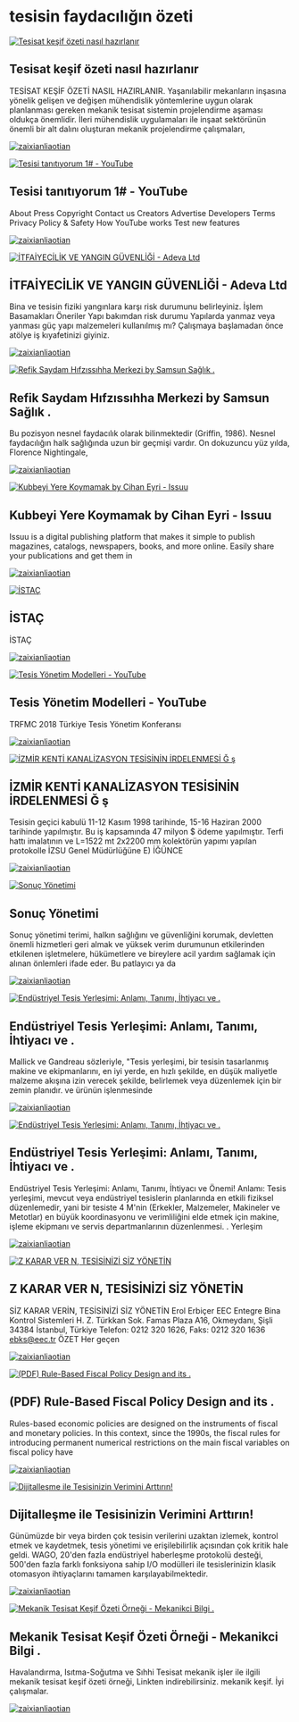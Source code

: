# tesisin faydacılığın özeti
<a href="https://mnn.zoosnet.net/LR/Chatpre.aspx?id=MNN94995150&p=https://topgrinding.com/" target="_blank">![Tesisat keşif özeti nasıl hazırlanır](https://github.com/technlg/images/blob/main/23.jpg)</a>
## Tesisat keşif özeti nasıl hazırlanır
TESİSAT KEŞİF ÖZETİ NASIL HAZIRLANIR. Yaşanılabilir mekanların inşasına yönelik gelişen ve değişen mühendislik yöntemlerine uygun olarak planlanması gereken mekanik tesisat sistemin projelendirme aşaması oldukça önemlidir. İleri mühendislik uygulamaları ile inşaat sektörünün önemli bir alt dalını oluşturan mekanik projelendirme çalışmaları, 
<a href="https://mnn.zoosnet.net/LR/Chatpre.aspx?id=MNN94995150&p=https://topgrinding.com/" target="_blank"><img src="https://github.com/technlg/images/raw/main/chat11.jpg" alt="zaixianliaotian"/></a><a href="//whatsapp.shibangsoft.com/WhatsApp.php" ><img src="https://github.com/technlg/images/raw/main/chat11.png" alt=""></a>
<a href="https://mnn.zoosnet.net/LR/Chatpre.aspx?id=MNN94995150&p=https://topgrinding.com/" target="_blank">![Tesisi tanıtıyorum 1# - YouTube](https://github.com/technlg/images/blob/main/34.jpg)</a>
## Tesisi tanıtıyorum 1# - YouTube
About Press Copyright Contact us Creators Advertise Developers Terms Privacy Policy & Safety How YouTube works Test new features
<a href="https://mnn.zoosnet.net/LR/Chatpre.aspx?id=MNN94995150&p=https://topgrinding.com/" target="_blank"><img src="https://github.com/technlg/images/raw/main/chat11.jpg" alt="zaixianliaotian"/></a><a href="//whatsapp.shibangsoft.com/WhatsApp.php" ><img src="https://github.com/technlg/images/raw/main/chat11.png" alt=""></a>
<a href="https://mnn.zoosnet.net/LR/Chatpre.aspx?id=MNN94995150&p=https://topgrinding.com/" target="_blank">![İTFAİYECİLİK VE YANGIN GÜVENLİĞİ - Adeva Ltd](https://github.com/technlg/images/blob/main/29.jpg)</a>
## İTFAİYECİLİK VE YANGIN GÜVENLİĞİ - Adeva Ltd
Bina ve tesisin fiziki yangınlara karşı risk durumunu belirleyiniz. İşlem Basamakları Öneriler Yapı bakımdan risk durumu Yapılarda yanmaz veya yanması güç yapı malzemeleri kullanılmış mı? Çalışmaya başlamadan önce atölye iş kıyafetinizi giyiniz.
<a href="https://mnn.zoosnet.net/LR/Chatpre.aspx?id=MNN94995150&p=https://topgrinding.com/" target="_blank"><img src="https://github.com/technlg/images/raw/main/chat11.jpg" alt="zaixianliaotian"/></a><a href="//whatsapp.shibangsoft.com/WhatsApp.php" ><img src="https://github.com/technlg/images/raw/main/chat11.png" alt=""></a>
<a href="https://mnn.zoosnet.net/LR/Chatpre.aspx?id=MNN94995150&p=https://topgrinding.com/" target="_blank">![Refik Saydam Hıfzıssıhha Merkezi by Samsun Sağlık .](https://github.com/technlg/images/blob/main/59.jpg)</a>
## Refik Saydam Hıfzıssıhha Merkezi by Samsun Sağlık .
Bu pozisyon nesnel faydacılık olarak bilinmektedir (Griffin, 1986). Nesnel faydacılığın halk sağlığında uzun bir geçmişi vardır. On dokuzuncu yüz yılda, Florence Nightingale, 
<a href="https://mnn.zoosnet.net/LR/Chatpre.aspx?id=MNN94995150&p=https://topgrinding.com/" target="_blank"><img src="https://github.com/technlg/images/raw/main/chat11.jpg" alt="zaixianliaotian"/></a><a href="//whatsapp.shibangsoft.com/WhatsApp.php" ><img src="https://github.com/technlg/images/raw/main/chat11.png" alt=""></a>
<a href="https://mnn.zoosnet.net/LR/Chatpre.aspx?id=MNN94995150&p=https://topgrinding.com/" target="_blank">![Kubbeyi Yere Koymamak by Cihan Eyri - Issuu](https://github.com/technlg/images/blob/main/28.jpg)</a>
## Kubbeyi Yere Koymamak by Cihan Eyri - Issuu
Issuu is a digital publishing platform that makes it simple to publish magazines, catalogs, newspapers, books, and more online. Easily share your publications and get them in 
<a href="https://mnn.zoosnet.net/LR/Chatpre.aspx?id=MNN94995150&p=https://topgrinding.com/" target="_blank"><img src="https://github.com/technlg/images/raw/main/chat11.jpg" alt="zaixianliaotian"/></a><a href="//whatsapp.shibangsoft.com/WhatsApp.php" ><img src="https://github.com/technlg/images/raw/main/chat11.png" alt=""></a>
<a href="https://mnn.zoosnet.net/LR/Chatpre.aspx?id=MNN94995150&p=https://topgrinding.com/" target="_blank">![İSTAÇ](https://github.com/technlg/images/blob/main/28.jpg)</a>
## İSTAÇ
İSTAÇ
<a href="https://mnn.zoosnet.net/LR/Chatpre.aspx?id=MNN94995150&p=https://topgrinding.com/" target="_blank"><img src="https://github.com/technlg/images/raw/main/chat11.jpg" alt="zaixianliaotian"/></a><a href="//whatsapp.shibangsoft.com/WhatsApp.php" ><img src="https://github.com/technlg/images/raw/main/chat11.png" alt=""></a>
<a href="https://mnn.zoosnet.net/LR/Chatpre.aspx?id=MNN94995150&p=https://topgrinding.com/" target="_blank">![Tesis Yönetim Modelleri - YouTube](https://github.com/technlg/images/blob/main/21.jpg)</a>
## Tesis Yönetim Modelleri - YouTube
TRFMC 2018 Türkiye Tesis Yönetim Konferansı
<a href="https://mnn.zoosnet.net/LR/Chatpre.aspx?id=MNN94995150&p=https://topgrinding.com/" target="_blank"><img src="https://github.com/technlg/images/raw/main/chat11.jpg" alt="zaixianliaotian"/></a><a href="//whatsapp.shibangsoft.com/WhatsApp.php" ><img src="https://github.com/technlg/images/raw/main/chat11.png" alt=""></a>
<a href="https://mnn.zoosnet.net/LR/Chatpre.aspx?id=MNN94995150&p=https://topgrinding.com/" target="_blank">![İZMİR KENTİ KANALİZASYON TESİSİNİN İRDELENMESİ Ğ ş](https://github.com/technlg/images/blob/main/22.jpg)</a>
## İZMİR KENTİ KANALİZASYON TESİSİNİN İRDELENMESİ Ğ ş
Tesisin geçici kabulü 11-12 Kasım 1998 tarihinde, 15-16 Haziran 2000 tarihinde yapılmıştır. Bu iş kapsamında 47 milyon $ ödeme yapılmıştır. Terfi hattı imalatının ve L=1522 mt 2x2200 mm kolektörün yapımı yapılan protokolle İZSU Genel Müdürlüğüne E) İĞÜNCE
<a href="https://mnn.zoosnet.net/LR/Chatpre.aspx?id=MNN94995150&p=https://topgrinding.com/" target="_blank"><img src="https://github.com/technlg/images/raw/main/chat11.jpg" alt="zaixianliaotian"/></a><a href="//whatsapp.shibangsoft.com/WhatsApp.php" ><img src="https://github.com/technlg/images/raw/main/chat11.png" alt=""></a>
<a href="https://mnn.zoosnet.net/LR/Chatpre.aspx?id=MNN94995150&p=https://topgrinding.com/" target="_blank">![Sonuç Yönetimi](https://github.com/technlg/images/blob/main/65.jpg)</a>
## Sonuç Yönetimi
Sonuç yönetimi terimi, halkın sağlığını ve güvenliğini korumak, devletten önemli hizmetleri geri almak ve yüksek verim durumunun etkilerinden etkilenen işletmelere, hükümetlere ve bireylere acil yardım sağlamak için alınan önlemleri ifade eder. Bu patlayıcı ya da 
<a href="https://mnn.zoosnet.net/LR/Chatpre.aspx?id=MNN94995150&p=https://topgrinding.com/" target="_blank"><img src="https://github.com/technlg/images/raw/main/chat11.jpg" alt="zaixianliaotian"/></a><a href="//whatsapp.shibangsoft.com/WhatsApp.php" ><img src="https://github.com/technlg/images/raw/main/chat11.png" alt=""></a>
<a href="https://mnn.zoosnet.net/LR/Chatpre.aspx?id=MNN94995150&p=https://topgrinding.com/" target="_blank">![Endüstriyel Tesis Yerleşimi: Anlamı, Tanımı, İhtiyacı ve .](https://github.com/technlg/images/blob/main/57.jpg)</a>
## Endüstriyel Tesis Yerleşimi: Anlamı, Tanımı, İhtiyacı ve .
Mallick ve Gandreau sözleriyle, "Tesis yerleşimi, bir tesisin tasarlanmış makine ve ekipmanlarını, en iyi yerde, en hızlı şekilde, en düşük maliyetle malzeme akışına izin verecek şekilde, belirlemek veya düzenlemek için bir zemin planıdır. ve ürünün işlenmesinde
<a href="https://mnn.zoosnet.net/LR/Chatpre.aspx?id=MNN94995150&p=https://topgrinding.com/" target="_blank"><img src="https://github.com/technlg/images/raw/main/chat11.jpg" alt="zaixianliaotian"/></a><a href="//whatsapp.shibangsoft.com/WhatsApp.php" ><img src="https://github.com/technlg/images/raw/main/chat11.png" alt=""></a>
<a href="https://mnn.zoosnet.net/LR/Chatpre.aspx?id=MNN94995150&p=https://topgrinding.com/" target="_blank">![Endüstriyel Tesis Yerleşimi: Anlamı, Tanımı, İhtiyacı ve .](https://github.com/technlg/images/blob/main/4.jpg)</a>
## Endüstriyel Tesis Yerleşimi: Anlamı, Tanımı, İhtiyacı ve .
Endüstriyel Tesis Yerleşimi: Anlamı, Tanımı, İhtiyacı ve Önemi! Anlamı: Tesis yerleşimi, mevcut veya endüstriyel tesislerin planlarında en etkili fiziksel düzenlemedir, yani bir tesiste 4 M'nin (Erkekler, Malzemeler, Makineler ve Metotlar) en büyük koordinasyonu ve verimliliğini elde etmek için makine, işleme ekipmanı ve servis departmanlarının düzenlenmesi. . Yerleşim 
<a href="https://mnn.zoosnet.net/LR/Chatpre.aspx?id=MNN94995150&p=https://topgrinding.com/" target="_blank"><img src="https://github.com/technlg/images/raw/main/chat11.jpg" alt="zaixianliaotian"/></a><a href="//whatsapp.shibangsoft.com/WhatsApp.php" ><img src="https://github.com/technlg/images/raw/main/chat11.png" alt=""></a>
<a href="https://mnn.zoosnet.net/LR/Chatpre.aspx?id=MNN94995150&p=https://topgrinding.com/" target="_blank">![Z KARAR VER N, TESİSİNİZİ SİZ YÖNETİN](https://github.com/technlg/images/blob/main/44.jpg)</a>
## Z KARAR VER N, TESİSİNİZİ SİZ YÖNETİN
SİZ KARAR VERİN, TESİSİNİZİ SİZ YÖNETİN Erol Erbiçer EEC Entegre Bina Kontrol Sistemleri H. Z. Türkkan Sok. Famas Plaza A16, Okmeydanı, Şişli 34384 İstanbul, Türkiye Telefon: 0212 320 1626, Faks: 0212 320 1636 ebks@eec.tr ÖZET Her geçen
<a href="https://mnn.zoosnet.net/LR/Chatpre.aspx?id=MNN94995150&p=https://topgrinding.com/" target="_blank"><img src="https://github.com/technlg/images/raw/main/chat11.jpg" alt="zaixianliaotian"/></a><a href="//whatsapp.shibangsoft.com/WhatsApp.php" ><img src="https://github.com/technlg/images/raw/main/chat11.png" alt=""></a>
<a href="https://mnn.zoosnet.net/LR/Chatpre.aspx?id=MNN94995150&p=https://topgrinding.com/" target="_blank">![(PDF) Rule-Based Fiscal Policy Design and its .](https://github.com/technlg/images/blob/main/61.jpg)</a>
## (PDF) Rule-Based Fiscal Policy Design and its .
Rules-based economic policies are designed on the instruments of fiscal and monetary policies. In this context, since the 1990s, the fiscal rules for introducing permanent numerical restrictions on the main fiscal variables on fiscal policy have
<a href="https://mnn.zoosnet.net/LR/Chatpre.aspx?id=MNN94995150&p=https://topgrinding.com/" target="_blank"><img src="https://github.com/technlg/images/raw/main/chat11.jpg" alt="zaixianliaotian"/></a><a href="//whatsapp.shibangsoft.com/WhatsApp.php" ><img src="https://github.com/technlg/images/raw/main/chat11.png" alt=""></a>
<a href="https://mnn.zoosnet.net/LR/Chatpre.aspx?id=MNN94995150&p=https://topgrinding.com/" target="_blank">![Dijitalleşme ile Tesisinizin Verimini Arttırın!](https://github.com/technlg/images/blob/main/36.jpg)</a>
## Dijitalleşme ile Tesisinizin Verimini Arttırın!
Günümüzde bir veya birden çok tesisin verilerini uzaktan izlemek, kontrol etmek ve kaydetmek, tesis yönetimi ve erişilebilirlik açısından çok kritik hale geldi. WAGO, 20'den fazla endüstriyel haberleşme protokolü desteği, 500'den fazla farklı fonksiyona sahip I/O modülleri ile tesislerinizin klasik otomasyon ihtiyaçlarını tamamen karşılayabilmektedir.
<a href="https://mnn.zoosnet.net/LR/Chatpre.aspx?id=MNN94995150&p=https://topgrinding.com/" target="_blank"><img src="https://github.com/technlg/images/raw/main/chat11.jpg" alt="zaixianliaotian"/></a><a href="//whatsapp.shibangsoft.com/WhatsApp.php" ><img src="https://github.com/technlg/images/raw/main/chat11.png" alt=""></a>
<a href="https://mnn.zoosnet.net/LR/Chatpre.aspx?id=MNN94995150&p=https://topgrinding.com/" target="_blank">![Mekanik Tesisat Keşif Özeti Örneği - Mekanikci Bilgi .](https://github.com/technlg/images/blob/main/27.jpg)</a>
## Mekanik Tesisat Keşif Özeti Örneği - Mekanikci Bilgi .
Havalandırma, Isıtma-Soğutma ve Sıhhi Tesisat mekanik işler ile ilgili mekanik tesisat keşif özeti örneği, Linkten indirebilirsiniz. mekanik keşif. İyi çalışmalar.
<a href="https://mnn.zoosnet.net/LR/Chatpre.aspx?id=MNN94995150&p=https://topgrinding.com/" target="_blank"><img src="https://github.com/technlg/images/raw/main/chat11.jpg" alt="zaixianliaotian"/></a><a href="//whatsapp.shibangsoft.com/WhatsApp.php" ><img src="https://github.com/technlg/images/raw/main/chat11.png" alt=""></a>
